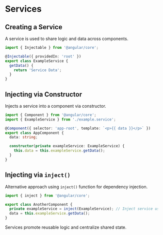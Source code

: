 # Services

## Creating a Service
A service is used to share logic and data across components.
```typescript
import { Injectable } from '@angular/core';

@Injectable({ providedIn: 'root' })
export class ExampleService {
  getData() {
    return 'Service Data';
  }
}
```

## Injecting via Constructor
Injects a service into a component via constructor.
```typescript
import { Component } from '@angular/core';
import { ExampleService } from './example.service';

@Component({ selector: 'app-root', template: `<p>{{ data }}</p>` })
export class AppComponent {
  data: string;

  constructor(private exampleService: ExampleService) {
    this.data = this.exampleService.getData();
  }
}
```

## Injecting via `inject()`
Alternative approach using `inject()` function for dependency injection.
```typescript
import { inject } from '@angular/core';

export class AnotherComponent {
  private exampleService = inject(ExampleService); // Inject service using inject()
  data = this.exampleService.getData();
}
```

Services promote reusable logic and centralize shared state.